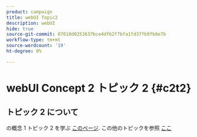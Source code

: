 ```yaml
---
product: campaign
title: webUI Topic2
description: webUI
hide: true
source-git-commit: 07010d0253637bce4df62f7bfa1fd37fb9fb8e7b
workflow-type: tm+mt
source-wordcount: '19'
ht-degree: 0%

---
```


# webUI Concept 2 トピック 2 {#c2t2}

## トピック 2 について

の概念 1 トピック 2 を学ぶ [このページ](../concept1/topic2.md).
この他のトピックを参照 [ここ](../../automation/workflow/about-workflows.md)